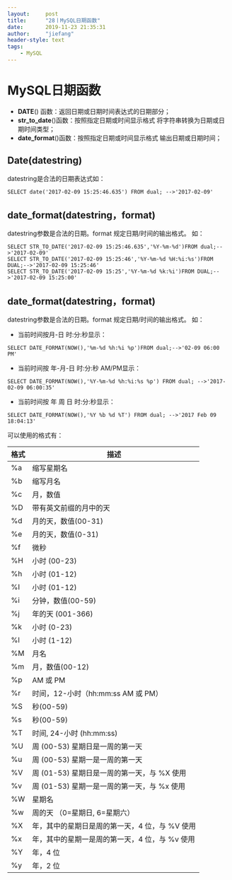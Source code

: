 ```yaml
---
layout:     post
title:      "28丨MySQL日期函数"
date:       2019-11-23 21:35:31
author:     "jiefang"
header-style: text
tags:
    - MySQL
---
```

# MySQL日期函数
- **DATE**() 函数：返回日期或日期时间表达式的日期部分；
- **str_to_date**()函数：按照指定日期或时间显示格式 将字符串转换为日期或日期时间类型；
- **date_format**()函数：按照指定日期或时间显示格式 输出日期或日期时间；

## Date(datestring)

datestring是合法的日期表达式如：
```
SELECT date('2017-02-09 15:25:46.635') FROM dual; -->'2017-02-09'
```
## date_format(datestring，format)
datestring参数是合法的日期。format 规定日期/时间的输出格式。
如：
```
SELECT STR_TO_DATE('2017-02-09 15:25:46.635','%Y-%m-%d')FROM dual;-->'2017-02-09'
SELECT STR_TO_DATE('2017-02-09 15:25:46','%Y-%m-%d %H:%i:%s')FROM DUAL;-->'2017-02-09 15:25:46'
SELECT STR_TO_DATE('2017-02-09 15:25','%Y-%m-%d %k:%i')FROM DUAL;-->'2017-02-09 15:25:00'
```
## date_format(datestring，format)
datestring参数是合法的日期。format 规定日期/时间的输出格式。
如：
- 当前时间按月-日 时:分:秒显示：
```
SELECT DATE_FORMAT(NOW(),'%m-%d %h:%i %p')FROM dual;-->'02-09 06:00 PM'
```
- 当前时间按 年-月-日 时:分:秒 AM/PM显示：
```
SELECT DATE_FORMAT(NOW(),'%Y-%m-%d %h:%i:%s %p') FROM dual; -->'2017-02-09 06:00:35'
```
- 当前时间按 年 周 日 时:分:秒显示：
```
SELECT DATE_FORMAT(NOW(),'%Y %b %d %T') FROM dual; -->'2017 Feb 09 18:04:13'
```
可以使用的格式有：

格式 |描述
---|---
%a | 缩写星期名
%b |缩写月名
%c |月，数值
%D |带有英文前缀的月中的天
%d |月的天，数值(00-31)
%e |月的天，数值(0-31)
%f |微秒
%H |小时 (00-23)
%h |小时 (01-12)
%I |小时 (01-12)
%i |分钟，数值(00-59)
%j |年的天 (001-366)
%k |小时 (0-23)
%l |小时 (1-12)
%M |月名
%m |月，数值(00-12)
%p |AM 或 PM
%r |时间，12-小时（hh:mm:ss AM 或 PM）
%S |秒(00-59)
%s |秒(00-59)
%T |时间, 24-小时 (hh:mm:ss)
%U |周 (00-53) 星期日是一周的第一天
%u |周 (00-53) 星期一是一周的第一天
%V |周 (01-53) 星期日是一周的第一天，与 %X 使用
%v |周 (01-53) 星期一是一周的第一天，与 %x 使用
%W |星期名
%w |周的天 （0=星期日, 6=星期六）
%X |年，其中的星期日是周的第一天，4 位，与 %V 使用
%x |年，其中的星期一是周的第一天，4 位，与 %v 使用
%Y |年，4 位
%y |年，2 位
